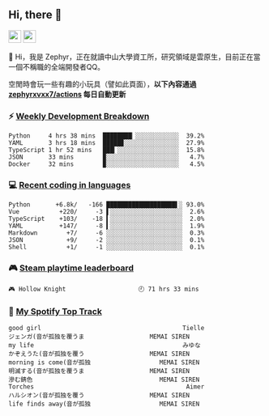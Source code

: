 <!--
**zephyrxvxx7/zephyrxvxx7** is a ✨ _special_ ✨ repository because its `README.md` (this file) appears on your GitHub profile.

Here are some ideas to get you started:

- 🔭 I’m currently working on ...
- 🌱 I’m currently learning ...
- 👯 I’m looking to collaborate on ...
- 🤔 I’m looking for help with ...
- 💬 Ask me about ...
- 📫 How to reach me: ...
- 😄 Pronouns: ...
- ⚡ Fun fact: ...
-->

## Hi, there 👋

<a href="https://www.instagram.com/zephyrxvxx7/"><img src="https://img.shields.io/badge/instagram-3f729b?&style=for-the-badge&logo=instagram&logoColor=white" height=25></a>
<a href="https://zephyrxvxx7.me/"><img src="https://img.shields.io/badge/blog-gray?&style=for-the-badge&logo=hexo&logoColor=white" height=25></a>

👋 Hi，我是 Zephyr，正在就讀中山大學資工所，研究領域是雲原生，目前正在當一個不稱職的全端開發者QQ。

空閒時會玩一些有趣的小玩具（譬如此頁面），**以下內容通過 [zephyrxvxx7/actions](https://github.com/zephyrxvxx7/zephyrxvxx7/actions) 每日自動更新**

### ⚡ [Weekly Development Breakdown](https://gist.github.com/zephyrxvxx7/ee1787313f0772b51494d051b5edde7f)

<!-- code_time start -->

```text
Python     4 hrs 38 mins  ████████▏░░░░░░░░░░░░  39.2%
YAML       3 hrs 18 mins  █████▊░░░░░░░░░░░░░░░  27.9%
TypeScript 1 hr 52 mins   ███▎░░░░░░░░░░░░░░░░░  15.8%
JSON       33 mins        ▉░░░░░░░░░░░░░░░░░░░░   4.7%
Docker     32 mins        ▉░░░░░░░░░░░░░░░░░░░░   4.5%
```

<!-- code_time end -->

### 💻 [Recent coding in languages](https://gist.github.com/zephyrxvxx7/08c5ff0fead26978490fef5d749f43ea)

<!-- code_diff start -->

```text
Python       +6.8k/   -166 ███████████████████▌░ 93.0%
Vue           +220/     -3 ▌░░░░░░░░░░░░░░░░░░░░  2.6%
TypeScript    +103/    -18 ▍░░░░░░░░░░░░░░░░░░░░  2.0%
YAML          +147/     -8 ▍░░░░░░░░░░░░░░░░░░░░  1.9%
Markdown        +7/     -6 ░░░░░░░░░░░░░░░░░░░░░  0.3%
JSON            +9/     -2 ░░░░░░░░░░░░░░░░░░░░░  0.1%
Shell           +1/     -1 ░░░░░░░░░░░░░░░░░░░░░  0.1%
```

<!-- code_diff end -->

### 🎮 [Steam playtime leaderboard](https://gist.github.com/zephyrxvxx7/f77b8978877f959b69d84723c43a4a64)

<!-- steam_time start -->

```text
🎮 Hollow Knight                    🕘 71 hrs 33 mins
```

<!-- steam_time end -->

### 🎵 [My Spotify Top Track](https://gist.github.com/zephyrxvxx7/fe159fde5ec9ebea27e03dd63a71e78f)

<!-- spotify_track start -->

```text
good girl                                       Tielle
ジェンガ(音が孤独を覆うま                  MEMAI SIREN
my life                                         みゆな
かぞえうた(音が孤独を覆う                  MEMAI SIREN
morning is come(音が孤独                   MEMAI SIREN
明滅する(音が孤独を覆うま                  MEMAI SIREN
滲む錆色                                   MEMAI SIREN
Torches                                          Aimer
ハルシオン(音が孤独を覆う                  MEMAI SIREN
life finds away(音が孤独                   MEMAI SIREN
```

<!-- spotify_track end -->
